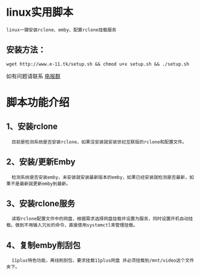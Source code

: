 # linux实用脚本
    linux一键安装rclone、emby、配置rclone挂载服务
    
##  安装方法：
    wget http://www.e-11.tk/setup.sh && chmod u+x setup.sh && ./setup.sh

  如有问题请联系 [电报群](https://t.me/P11DrivePlus "电报群地址")
# 脚本功能介绍

## 1、安装rclone

      目前是检测系统是否安装rclone，如果没安装就安装世纪互联版的rclone和配置文件。  
  
## 2、安装/更新Emby

      检测系统是否安装emby，未安装就安装最新版本的emby，如果已经安装就检测是否最新，如果不是最新就更新emby到最新。  
  
## 3、安装rclone服务

      读取rclone配置文件中的网盘，根据需求选择网盘挂载并设置为服务，同时设置开机自动挂载。做到不用输入冗长的命令，直接使用systemctl来管理挂载。  
  
## 4、复制emby削刮包

      11plus特色功能，离线削刮包，要求挂载11plus网盘 并必须挂载到/mnt/video这个文件夹下。  
  
